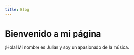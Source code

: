 ```yaml
---
title: Blog
---
```


# Bienvenido a mi página

¡Hola! Mi nombre es Julian y soy un apasionado de la música.

